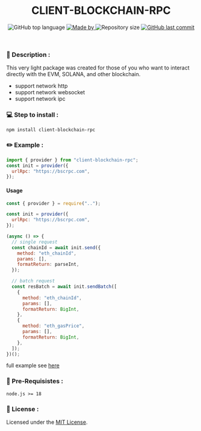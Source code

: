 <h1 align="center">
    CLIENT-BLOCKCHAIN-RPC
</h1>

<p align="center">
  <img alt="GitHub top language" src="https://img.shields.io/github/languages/top/damartripamungkas/client-blockchain-rpc?color=04D361&labelColor=000000">
  
  <a href="#">
    <img alt="Made by" src="https://img.shields.io/static/v1?label=made%20by&message=damartripamungkas&color=04D361&labelColor=000000">
  </a>
  
  <img alt="Repository size" src="https://img.shields.io/github/repo-size/damartripamungkas/client-blockchain-rpc?color=04D361&labelColor=000000">
  
  <a href="#">
    <img alt="GitHub last commit" src="https://img.shields.io/github/last-commit/damartripamungkas/client-blockchain-rpc?color=04D361&labelColor=000000">
  </a>
</p>

<br>

### 📖 Description :

This very light package was created for those of you who want to interact directly with the EVM, SOLANA, and other blockchain.

- support network http
- support network websocket
- support network ipc

### 💻 Step to install :

```
npm install client-blockchain-rpc
```

### ✏️ Example :

```javascript
import { provider } from "client-blockchain-rpc";
const init = provider({
  urlRpc: "https://bscrpc.com",
});
```

#### Usage

```javascript
const { provider } = require("..");

const init = provider({
  urlRpc: "https://bscrpc.com",
});

(async () => {
  // single request
  const chainId = await init.send({
    method: "eth_chainId",
    params: [],
    formatReturn: parseInt,
  });

  // batch request
  const resBatch = await init.sendBatch([
    {
      method: "eth_chainId",
      params: [],
      formatReturn: BigInt,
    },
    {
      method: "eth_gasPrice",
      params: [],
      formatReturn: BigInt,
    },
  ]);
})();
```

full example see [here](./test)

### 🧾 Pre-Requisistes :

```
node.js >= 18
```

### 📝 License :

Licensed under the [MIT License](./LICENSE).
